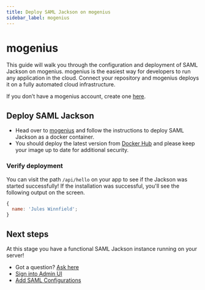 ```yaml
---
title: Deploy SAML Jackson on mogenius
sidebar_label: mogenius
---
```


# mogenius

This guide will walk you through the configuration and deployment of SAML Jackson on mogenius. mogenius is the easiest way for developers to run any application in the cloud. Connect your repository and mogenius deploys it on a fully automated cloud infrastructure.

If you don’t have a mogenius account, create one [here](https://studio.mogenius.com/user/registration).

## Deploy SAML Jackson

- Head over to [mogenius](https://docs.mogenius.com/services/various/saml-jackson) and follow the instructions to deploy SAML Jackson as a docker container.
- You should deploy the latest version from [Docker Hub](https://hub.docker.com/r/boxyhq/jackson/tags) and please keep your image up to date for additional security.

### Verify deployment

You can visit the path `/api/hello` on your app to see if the Jackson was started successfully! If the installation was successful, you'll see the following output on the screen.

```javascript
{
  name: 'Jules Winnfield';
}
```

## Next steps

At this stage you have a functional SAML Jackson instance running on your server!

- Got a question? [Ask here](https://discord.gg/uyb7pYt4Pa)
- [Sign into Admin UI](/docs/jackson/admin-ui#sign-into-admin-ui)
- [Add SAML Configurations](/docs/jackson/admin-ui#add-saml-configurations)
